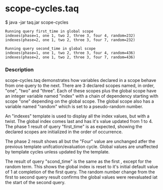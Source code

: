 # scope-cycles.taq

$ java -jar taq.jar scope-cycles

```
Running query first_time in global scope 
indexes(phase=1, one 1, two 2, three 3, four 4, random=232)
indexes(phase=2, one 1, two 2, three 3, four 7, random=232)

Running query second_time in global scope 
indexes(phase=1, one 1, two 2, three 3, four 4, random=436)
indexes(phase=2, one 1, two 2, three 3, four 7, random=436)
```

### Description

scope-cycles.taq demonstrates how variables declared in a scope behave from one query 
to the next. There are 3 declared scopes named, in order, "one", "two" and "three". 
Each of these scopes plus the global scope have an integer variable named "index" with
a chain of dependency starting with scope "one" depending on the global scope. The 
global scope also has a variable named "random" which is set to a pseudo-random number.

An "indexes" template is used to display all the index values, but with a twist. The global 
index comes last and has it's value updated from 1 to 4. The phase 1 result of query "first_time" 
is as expected, showing the declared scopes are initialized in the order of occurrence.

The phase 2 result shows all but the "Four" value are unchanged atfer the previous 
template unifcation/evaluation cycle. Global values are unaffected by template cycles 
unless updated by the template.

The result of query "scond_time" is the same as the first , except for the random term.
This shows the global index is reset to it's initial default value of 1 at completion 
of the first query. The random number change from the first to second query result 
confirms the global values were reevaluated iat the start of the second query. 